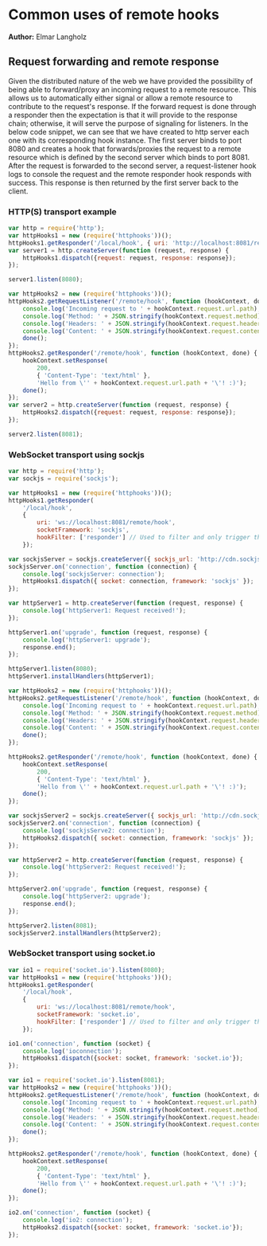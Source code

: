 # Common uses of remote hooks
**Author:** Elmar Langholz

## Request forwarding and remote response

Given the distributed nature of the web we have provided the possibility of being able to forward/proxy an incoming request to a remote resource. This allows us to automatically either signal or allow a remote resource to contribute to the request's response. If the forward request is done through a responder then the expectation is that it will provide to the response chain; otherwise, it will serve the purpose of signaling for listeners. In the below code snippet, we can see that we have created to http server each one with its corresponding hook instance. The first server binds to port 8080 and creates a hook that forwards/proxies the request to a remote resource which is defined by the second server which binds to port 8081. After the request is forwarded to the second server, a request-listener hook logs to console the request and the remote responder hook responds with success. This response is then returned by the first server back to the client.

### HTTP(S) transport example

```js
var http = require('http');
var httpHooks1 = new (require('httphooks'))();
httpHooks1.getResponder('/local/hook', { uri: 'http://localhost:8081/remote/hook' });
var server1 = http.createServer(function (request, response) {
    httpHooks1.dispatch({request: request, response: response});
});

server1.listen(8080);

var httpHooks2 = new (require('httphooks'))();
httpHooks2.getRequestListener('/remote/hook', function (hookContext, done) {
    console.log('Incoming request to ' + hookContext.request.url.path);
    console.log('Method: ' + JSON.stringify(hookContext.request.method));
    console.log('Headers: ' + JSON.stringify(hookContext.request.headers));
    console.log('Content: ' + JSON.stringify(hookContext.request.content));
    done();
});
httpHooks2.getResponder('/remote/hook', function (hookContext, done) {
    hookContext.setResponse(
        200,
        { 'Content-Type': 'text/html' },
        'Hello from \'' + hookContext.request.url.path + '\'! :)');
    done();
});
var server2 = http.createServer(function (request, response) {
    httpHooks2.dispatch({request: request, response: response});
});

server2.listen(8081);
```

### WebSocket transport using sockjs

```js
var http = require('http');
var sockjs = require('sockjs');

var httpHooks1 = new (require('httphooks'))();
httpHooks1.getResponder(
    '/local/hook',
    {
        uri: 'ws://localhost:8081/remote/hook',
        socketFramework: 'sockjs',
        hookFilter: ['responder'] // Used to filter and only trigger the responder hook type(s)
    });

var sockjsServer = sockjs.createServer({ sockjs_url: 'http://cdn.sockjs.org/sockjs-0.3.min.js' });
sockjsServer.on('connection', function (connection) {
    console.log('sockjsServer: connection');
    httpHooks1.dispatch({ socket: connection, framework: 'sockjs' });
});

var httpServer1 = http.createServer(function (request, response) {
    console.log('httpServer1: Request received!');
});

httpServer1.on('upgrade', function (request, response) {
    console.log('httpServer1: upgrade');
    response.end();
});

httpServer1.listen(8080);
httpServer1.installHandlers(httpServer1);

var httpHooks2 = new (require('httphooks'))();
httpHooks2.getRequestListener('/remote/hook', function (hookContext, done) {
    console.log('Incoming request to ' + hookContext.request.url.path);
    console.log('Method: ' + JSON.stringify(hookContext.request.method));
    console.log('Headers: ' + JSON.stringify(hookContext.request.headers));
    console.log('Content: ' + JSON.stringify(hookContext.request.content));
    done();
});

httpHooks2.getResponder('/remote/hook', function (hookContext, done) {
    hookContext.setResponse(
        200,
        { 'Content-Type': 'text/html' },
        'Hello from \'' + hookContext.request.url.path + '\'! :)');
    done();
});

var sockjsServer2 = sockjs.createServer({ sockjs_url: 'http://cdn.sockjs.org/sockjs-0.3.min.js' });
sockjsServer2.on('connection', function (connection) {
    console.log('sockjsServe2: connection');
    httpHooks2.dispatch({ socket: connection, framework: 'sockjs' });
});

var httpServer2 = http.createServer(function (request, response) {
    console.log('httpServer2: Request received!');
});

httpServer2.on('upgrade', function (request, response) {
    console.log('httpServer2: upgrade');
    response.end();
});

httpServer2.listen(8081);
sockjsServer2.installHandlers(httpServer2);
```

### WebSocket transport using socket.io

```js
var io1 = require('socket.io').listen(8080);
var httpHooks1 = new (require('httphooks'))();
httpHooks1.getResponder(
    '/local/hook',
    {
        uri: 'ws://localhost:8081/remote/hook',
        socketFramework: 'socket.io',
        hookFilter: ['responder'] // Used to filter and only trigger the responder hook type(s)
    });

io1.on('connection', function (socket) {
    console.log('ioconnection');
    httpHooks1.dispatch({socket: socket, framework: 'socket.io'});
});

var io1 = require('socket.io').listen(8081);
var httpHooks2 = new (require('httphooks'))();
httpHooks2.getRequestListener('/remote/hook', function (hookContext, done) {
    console.log('Incoming request to ' + hookContext.request.url.path);
    console.log('Method: ' + JSON.stringify(hookContext.request.method));
    console.log('Headers: ' + JSON.stringify(hookContext.request.headers));
    console.log('Content: ' + JSON.stringify(hookContext.request.content));
    done();
});

httpHooks2.getResponder('/remote/hook', function (hookContext, done) {
    hookContext.setResponse(
        200,
        { 'Content-Type': 'text/html' },
        'Hello from \'' + hookContext.request.url.path + '\'! :)');
    done();
});

io2.on('connection', function (socket) {
    console.log('io2: connection');
    httpHooks2.dispatch({socket: socket, framework: 'socket.io'});
});
```
